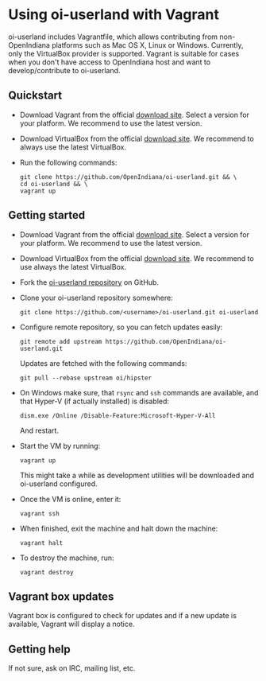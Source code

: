 # Using oi-userland with Vagrant

oi-userland includes Vagrantfile, which allows contributing from non-OpenIndiana
platforms such as Mac OS X, Linux or Windows. Currently, only the VirtualBox
provider is supported. Vagrant is suitable for cases when you don't have access to OpenIndiana host and want to develop/contribute to oi-userland.

## Quickstart

* Download Vagrant from the official [download site](https://www.vagrantup.com/downloads.html). Select a version for your platform. We recommend to use the latest version.
* Download VirtualBox from the official [download site](https://www.virtualbox.org/wiki/Downloads). We recommend to  always use the latest VirtualBox.
* Run the following commands:

  ```
  git clone https://github.com/OpenIndiana/oi-userland.git && \
  cd oi-userland && \
  vagrant up
  ```

## Getting started

* Download Vagrant from the official [download site](https://www.vagrantup.com/downloads.html). Select a version for your platform. We recommend to use the latest version.
* Download VirtualBox from the official [download site](https://www.virtualbox.org/wiki/Downloads). We recommend to use always the latest VirtualBox.
* Fork the [oi-userland repository](https://github.com/OpenIndiana/oi-userland.git) on GitHub.
* Clone your oi-userland repository somewhere:

  ```
  git clone https://github.com/<username>/oi-userland.git oi-userland
  ```

* Configure remote repository, so you can fetch updates easily:

  ```
  git remote add upstream https://github.com/OpenIndiana/oi-userland.git
  ```

  Updates are fetched with the following commands:

  ```
  git pull --rebase upstream oi/hipster
  ```

* On Windows make sure, that `rsync` and `ssh` commands are available, and that Hyper-V (if actually installed) is disabled:

  ```
  dism.exe /Online /Disable-Feature:Microsoft-Hyper-V-All
  ```

  And restart.

* Start the VM by running:

  ```
  vagrant up
  ```

  This might take a while as development utilities will be downloaded and oi-userland configured.

* Once the VM is online, enter it:

  ```
  vagrant ssh
  ```

* When finished, exit the machine and halt down the machine:

  ```
  vagrant halt
  ```

* To destroy the machine, run:

  ```
  vagrant destroy
  ```

## Vagrant box updates

Vagrant box is configured to check for updates and if a new update is available,
Vagrant will display a notice.

## Getting help

If not sure, ask on IRC, mailing list, etc.
